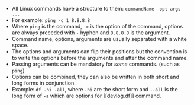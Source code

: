
- All Linux commands have a structure to them: `commandName -opt args ...`
- For example: `ping -c 1 8.8.8.8`
- Where `ping` is the command, `-c` is the option of the command, options are always preceded with `-` hyphen and `8.8.8.8` is the argument.
- Command name, options, arguments are usually separated with a white space.
- The options and arguments can flip their positions but the convention is to write the options before the arguments and after the command name.
- Passing arguments can be mandatory for _some_ commands. (such as `ping`)
- Options can be combined, they can also be written in both short and long forms in conjunction.
- Example: `df -hi -all`, where `-hi` are the short form and `--all` is the long form of `-a` which are options for [[devlog.df]] command.
